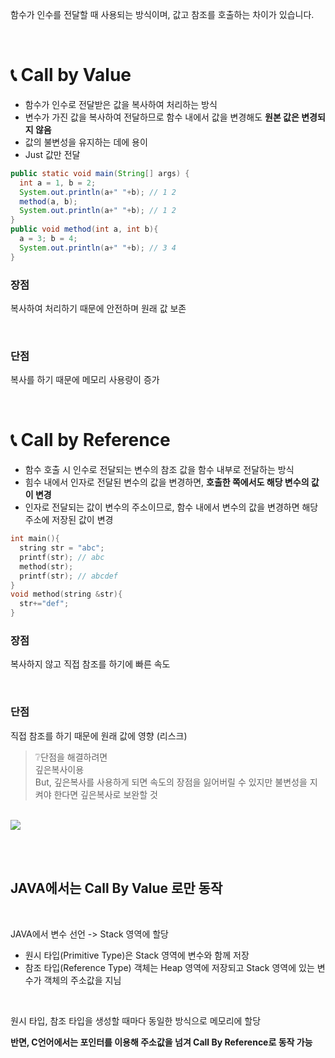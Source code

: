 함수가 인수를 전달할 때 사용되는 방식이며, 값고 참조를 호출하는 차이가 있습니다.

<br>

# 📞 Call by Value

- 함수가 인수로 전달받은 값을 복사하여 처리하는 방식
- 변수가 가진 값을 복사하여 전달하므로 함수 내에서 값을 변경해도 **원본 값은 변경되지 않음**
- 값의 불변성을 유지하는 데에 용이
- Just 값만 전달

```java
public static void main(String[] args) {
  int a = 1, b = 2;
  System.out.println(a+" "+b); // 1 2
  method(a, b);
  System.out.println(a+" "+b); // 1 2
}
public void method(int a, int b){
  a = 3; b = 4;
  System.out.println(a+" "+b); // 3 4
}

```

### 장점

복사하여 처리하기 때문에 안전하며 원래 값 보존

<br>

### 단점

복사를 하기 때문에 메모리 사용량이 증가

<br>

# 📞 Call by Reference

- 함수 호출 시 인수로 전달되는 변수의 참조 값을 함수 내부로 전달하는 방식
- 힘수 내에서 인자로 전달된 변수의 값을 변경하면, **호출한 쪽에서도 해당 변수의 값이 변경**
- 인자로 전달되는 값이 변수의 주소이므로, 함수 내에서 변수의 값을 변경하면 해당 주소에 저장된 값이 변경

```c
int main(){
  string str = "abc";
  printf(str); // abc
  method(str);
  printf(str); // abcdef
}
void method(string &str){
  str+="def";
}

```

### 장점

복사하지 않고 직접 참조를 하기에 빠른 속도

<br>

### 단점

직접 참조를 하기 때문에 원래 값에 영향 (리스크)

> ❔단점을 해결하려면 <br>
> 깊은복사이용 <br>
> But, 깊은복사를 사용하게 되면 속도의 장점을 잃어버릴 수 있지만 불변성을 지켜야 한다면 깊은복사로 보완할 것

<br>

<img src="https://github.com/Fun-Fun-Study/CS-Study/assets/96433955/452c66ab-d707-44f8-bfe9-ce3a22b09bd4">

<br><br>

## JAVA에서는 Call By Value 로만 동작

<br>

JAVA에서 변수 선언 -> Stack 영역에 할당
<br>

- 원시 타입(Primitive Type)은 Stack 영역에 변수와 함께 저장
- 참조 타입(Reference Type) 객체는 Heap 영역에 저장되고 Stack 영역에 있는 변수가 객체의 주소값을 지님

<br>

원시 타입, 참조 타입을 생성할 때마다 동일한 방식으로 메모리에 할당

**반면, C언어에서는 포인터를 이용해 주소값을 넘겨 Call By Reference로 동작 가능**
